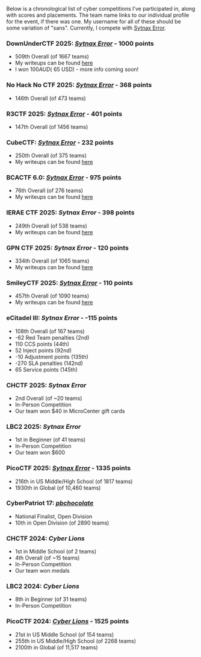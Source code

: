 Below is a chronological list of cyber competitions I’ve participated in, along with scores and placements. The team name links to our individual profile for the event, if there was one. My username for all of these should be some variation of "sans". Currently, I compete with [Sytnax Error](https://ctftime.org/team/365677).

### DownUnderCTF 2025: [*Sytnax Error*](https://2025.duc.tf/teams/1848) - 1000 points
* 509th Overall (of 1667 teams)
* My writeups can be found [here](/categories/downunderctf-2025)
* I won $100 AUD (~$65 USD) - more info coming soon!

### No Hack No CTF 2025: [*Sytnax Error*](https://nhnc.ic3dt3a.org/teams/33) - 368 points
* 146th Overall (of 473 teams)

### R3CTF 2025: [*Sytnax Error*](https://ctf2025.r3kapig.com/games/1/teams/300) - 401 points
* 147th Overall (of 1456 teams)

### CubeCTF: [*Sytnax Error*](https://cubectf.com/teams/291) - 232 points
* 250th Overall (of 375 teams)
* My writeups can be found [here](/categories/cubectf)

### BCACTF 6.0: [*Sytnax Error*](https://play.bcactf.com/teams/70) - 975 points
* 76th Overall (of 276 teams)
* My writeups can be found [here](/categories/bcactf-6-0)

### IERAE CTF 2025: *Sytnax Error* - 398 points
* 249th Overall (of 538 teams)
* My writeups can be found [here](/categories/ierae-ctf-2025/)

### GPN CTF 2025: *Sytnax Error* - 120 points
* 334th Overall (of 1065 teams)
* My writeups can be found [here](/categories/gpn-ctf-2025/)

### SmileyCTF 2025: [*Sytnax Error*](https://play.ctf.gg/profile/eYPIor_XVEJ2xog7iLugF) - 110 points
* 457th Overall (of 1090 teams)
* My writeups can be found [here](/categories/smileyctf-2025/)

### eCitadel III: *Sytnax Error* - -115 points
* 108th Overall (of 167 teams)
* -62 Red Team penalties (2nd)
* 110 CCS points (44th)
* 52 Inject points (92nd)
* -10 Adjustment points (135th)
* -270 SLA penalties (142nd)
* 65 Service points (145th)

### CHCTF 2025: *Sytnax Error*
* 2nd Overall (of ~20 teams)
* In-Person Competition
* Our team won $40 in MicroCenter gift cards

### LBC2 2025: *Sytnax Error*
* 1st in Beginner (of 41 teams)
* In-Person Competition
* Our team won $600

### PicoCTF 2025: [*Sytnax Error*](https://play.picoctf.org/teams/15354) - 1335 points
* 216th in US Middle/High School (of 1817 teams)
* 1930th in Global (of 10,460 teams)

### CyberPatriot 17: [*pbchocolate*](https://www.uscyberpatriot.org/Documents/CP17_Program_2025_web.pdf#page=11)
* National Finalist, Open Division
* 10th in Open Division (of 2890 teams)

### CHCTF 2024: *Cyber Lions*
* 1st in Middle School (of 2 teams)
* 4th Overall (of ~15 teams)
* In-Person Competition
* Our team won medals

### LBC2 2024: *Cyber Lions*
* 8th in Beginner (of 31 teams)
* In-Person Competition

### PicoCTF 2024: [*Cyber Lions*](https://play.picoctf.org/teams/9972) - 1525 points
* 21st in US Middle School (of 154 teams)
* 255th in US Middle/High School (of 2268 teams)
* 2100th in Global (of 11,517 teams)
